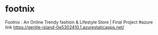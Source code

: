 # footnix
Footnix : An Online Trendy fashion & Lifestyle Store | Final Project
#azure link
https://gentle-island-0e5302410.1.azurestaticapps.net/
